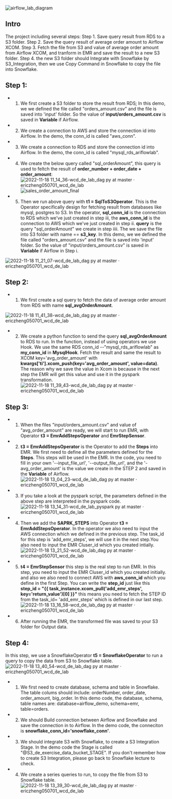 ![airflow_lab_diagram](https://user-images.githubusercontent.com/62180522/202745575-a43c6e52-f818-40a8-90a5-aeb58ec3cb83.png)

## Intro
The project including several steps:
Step 1. Save query result from RDS to a S3 folder.
Step 2. Save the query result of average order amount to Airflow XCOM.
Step 3. Fetch the file from S3 and value of average order amount from Airflow XCOM, and tranform in EMR and save the result to a new S3 folder. 
Step 4. the new S3 folder should Integrate with Snowflake by S3_Integration, then we use Copy Command in Snowflake to copy the file into Snowflake.


## Step 1: 
  - 1) We first create a S3 folder to store the result from RDS; In this demo, we we defined the file called "orders_amount.csv" and the file is saved into 'input' folder. So the value of **input/orders_amount.csv** is saved in **Variable** if Airflow.
  - 2)  We create a connection to AWS and store the connection id into Airflow. In the demo, the conn_id is called "aws_conn".
  - 3) We create a connection to RDS and store the connection id into Airflow. In the demo, the conn_id is called "mysql_rds_ariflowlab".
  - 4) We create the below query called "sql_orderAmount", this query is used to feltch the result of **order_number + order_date + order_amount**:
      ![2022-11-18 11_14_36-wcd_de_lab_dag py at master · ericzheng050701_wcd_de_lab](https://user-images.githubusercontent.com/62180522/202750844-14736eb1-8170-4030-b9f9-a646537fc0d2.jpg)
      ![sales_order_amount_final](https://user-images.githubusercontent.com/62180522/202755636-56273c41-b501-4dcd-817d-136e9f29cee0.jpg)

  - 5) Then we run above query with **t1 = SqlToS3Operator**. This is the Operator specifically design for fetching result from databases like mysql, postgres to S3. In the operator, **sql_conn_id** is the connection to RDS which we've just created in step iii, the **aws_conn_id** is the connection to AWS which we've just created in step ii. **query** is the query "sql_orderAmount" we create in step iiii. The we save the file into S3 folder with name == **s3_key**. In this demo, we we defined the file called "orders_amount.csv" and the file is saved into 'input' folder. So the value of "input/orders_amount.csv" is saved in **Variable** if Airflow in Step i.
  
![2022-11-18 11_21_07-wcd_de_lab_dag py at master · ericzheng050701_wcd_de_lab](https://user-images.githubusercontent.com/62180522/202752633-14d1c3fd-a5c8-4fae-8843-6d88c0101d35.jpg)


## Step 2: 
- 1) We first create a sql query to fetch the data of average order amount from RDS with name **sql_avgOrderAmount**.
    
![2022-11-18 11_41_38-wcd_de_lab_dag py at master · ericzheng050701_wcd_de_lab](https://user-images.githubusercontent.com/62180522/202756788-8652f820-24d6-4c33-b8e7-d64ad524e9e7.jpg)

- 2) We create a python function to send the query **sql_avgOrderAmount** to RDS to run. In the function, instead of using operators we use Hook. We use the same RDS conn_id --"mysql_rds_ariflowlab" as **my_conn_id** in **MysqlHook**. Fetch the result and same the result to XCOM key='avg_order_amount' with **kwargs['ti'].xcom_push(key='avg_order_amount', value=data)**. The reason why we save the value in Xcom is because in the next step the EMR will get this value and use it in the pyspark transformation. 
![2022-11-18 11_39_43-wcd_de_lab_dag py at master · ericzheng050701_wcd_de_lab](https://user-images.githubusercontent.com/62180522/202757080-4caa9847-d15b-4c44-9b8a-a748a1bc80ab.jpg)

## Step 3:
- 1) When the files "input/orders_amount.csv" and value of "avg_order_amount" are ready, we will start to run EMR, with Operator **t3 = EmrAddStepsOperator** and **EmrStepSensor**. 
- 2) **t3 = EmrAddStepsOperator** is the Operator to add the **Steps** into EMR. We first need to define all the parameters defined for the **Steps**. This steps will be used in the EMR. In the code, you need to fill in your own '--input_file_url', '--output_file_url', and the '-avg_order_amount' is the value we create in the STEP 2 and saved in the **Variable** of Airflow.
![2022-11-18 13_04_23-wcd_de_lab_dag py at master · ericzheng050701_wcd_de_lab](https://user-images.githubusercontent.com/62180522/202774518-80449a22-f924-42ab-8764-adc5a1ce58d7.jpg)

- 3) If you take a look at the pyspark script, the parameters defined in the above step are interpreted in the pyspark code.
![2022-11-18 13_14_31-wcd_de_lab_pyspark py at master · ericzheng050701_wcd_de_lab](https://user-images.githubusercontent.com/62180522/202774706-0697bc62-9e99-4693-89c2-493ec1a42f37.jpg)

- 4) Then we add the **SAPRK_STEPS** into Operator **t3 = EmrAddStepsOperator**. In the operator we also need to input the AWS connection which we defined in the previous step. The task_id for this step is 'add_emr_steps', we will use it in the next step.You also need to input the EMR Cluser_id which you created intially.
 ![2022-11-18 13_21_52-wcd_de_lab_dag py at master · ericzheng050701_wcd_de_lab](https://user-images.githubusercontent.com/62180522/202776326-69c44d71-c13d-4fb7-baaa-63e3be12dd68.jpg)

- 5) **t4 = EmrStepSensor** this step is the real step to run EMR. In this step, you need to input the EMR Cluser_id which you created initially. and also we also need to connect AWS with **aws_conn_id** which you define in the first Step.  You can write the **step_id** just like this **step_id = "{{ task_instance.xcom_pull('add_emr_steps', key='return_value')[0] }}"** this means you need to fetch the STEP ID from the task_id= 'add_emr_steps' which is defined in our last step. 
![2022-11-18 13_16_58-wcd_de_lab_dag py at master · ericzheng050701_wcd_de_lab](https://user-images.githubusercontent.com/62180522/202775022-8660a40d-7005-465e-964c-f0a8486ac460.jpg)

- 6) After running the EMR, the transformed file was saved to your S3 folder for Output data. 

## Step 4:
In this step, we use a SnowflakeOperator **t5 = SnowflakeOperator** to run a query to copy the data from S3 to Snowflake table. 
![2022-11-18 13_40_54-wcd_de_lab_dag py at master · ericzheng050701_wcd_de_lab](https://user-images.githubusercontent.com/62180522/202779029-05aa83c8-00f2-45c9-b1e9-7e9ff9fad89a.jpg)

- 1) We first need to create database, schema and table in Snowflake. The table colums should include: orderNumber, order_date, order_amount, big_order. In this demo code, the database, schema, table names are: database=airflow_demo, schema=emr, table=orders.
- 2) We should Build connection between Airflow and Snowflake and save the connection in to Airflow. In the demo code, the conneciton is **snowflake_conn_id='snowflake_conn'**.
- 3) We should integrate S3 with Snowflake, to create a S3 Integration Stage. In the demo code the Stage is called "@S3_de_exercise_data_bucket_STAGE". If you don't remember how to create S3 Integration, please go back to Snowflake lecture to check. 
- 4) We create a series queries to run, to copy the file from S3 to Snowflake table.
![2022-11-18 13_39_30-wcd_de_lab_dag py at master · ericzheng050701_wcd_de_lab](https://user-images.githubusercontent.com/62180522/202778795-f648b64a-c2b6-45b9-8672-749102b7e0f3.jpg)






